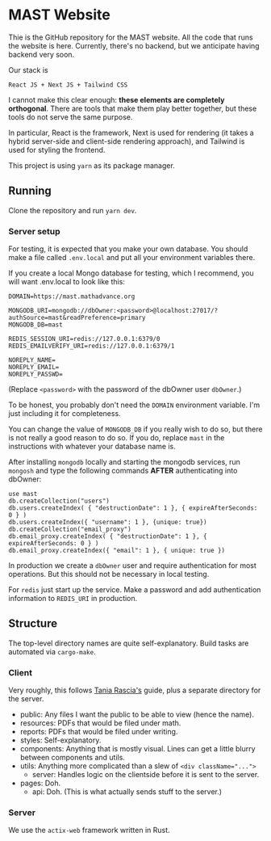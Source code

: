 # MAST Website

Thie is the GitHub repository for the MAST website.
All the code that runs the website is here.
Currently, there's no backend,
but we anticipate having backend very soon.

Our stack is

    React JS + Next JS + Tailwind CSS

I cannot make this clear enough:
**these elements are completely orthogonal**.
There are tools that make them play better together,
but these tools do not serve the same purpose.

In particular, React is the framework,
Next is used for rendering
(it takes a hybrid server-side and client-side rendering approach),
and Tailwind is used for styling the frontend.

This project is using `yarn` as its package manager.

## Running

Clone the repository and run `yarn dev`.

### Server setup

For testing, it is expected that you make your own database.
You should make a file called `.env.local`
and put all your environment variables there.

If you create a local Mongo database for testing, which I recommend,
you will want .env.local to look like this:

    DOMAIN=https://mast.mathadvance.org

    MONGODB_URI=mongodb://dbOwner:<password>@localhost:27017/?authSource=mast&readPreference=primary
    MONGODB_DB=mast

    REDIS_SESSION_URI=redis://127.0.0.1:6379/0
    REDIS_EMAILVERIFY_URI=redis://127.0.0.1:6379/1

    NOREPLY_NAME=
    NOREPLY_EMAIL=
    NOREPLY_PASSWD=

(Replace `<password>` with the password of the dbOwner user `dbOwner`.)

To be honest, you probably don't need the `DOMAIN` environment variable. I'm just including it for completeness.

You can change the value of `MONGODB_DB` if you really wish to do so, but there is not really a good reason to do so. If you do, replace `mast` in the instructions with whatever your database name is.

After installing `mongodb` locally and starting the mongodb services, run `mongosh` and type the following commands **AFTER** authenticating into dbOwner:

    use mast
    db.createCollection("users")
    db.users.createIndex( { "destructionDate": 1 }, { expireAfterSeconds: 0 } )
    db.users.createIndex({ "username": 1 }, {unique: true})
    db.createCollection("email_proxy")
    db.email_proxy.createIndex( { "destructionDate": 1 }, { expireAfterSeconds: 0 } )
    db.email_proxy.createIndex({ "email": 1 }, { unique: true })

In production we create a `dbOwner` user and require authentication for most operations. But this should not be necessary in local testing.

For `redis` just start up the service. Make a password and add authentication information to `REDIS_URI` in production.

## Structure

The top-level directory names are quite self-explanatory.
Build tasks are automated via `cargo-make`.

### Client

Very roughly, this follows
[Tania Rascia's](https://www.taniarascia.com/react-architecture-directory-structure/#utils) guide,
plus a separate directory for the server.

- public: Any files I want the public to be able to view
  (hence the name).
- resources: PDFs that would be filed under math.
- reports: PDFs that would be filed under writing.
- styles: Self-explanatory.
- components: Anything that is mostly visual.
  Lines can get a little blurry between components and utils.
- utils: Anything more complicated than a slew of `<div className="...">`
  - server: Handles logic on the clientside before it is sent to the server.
- pages: Doh.
  - api: Doh. (This is what actually sends stuff to the server.)

### Server

We use the `actix-web` framework written in Rust.
